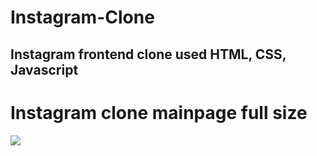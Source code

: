 # Instagram-Clone
## Instagram frontend clone used HTML, CSS, Javascript

Instagram clone mainpage full size
==================================

<img src="https://user-images.githubusercontent.com/73435545/103871160-0e873280-5110-11eb-9662-8b35d639d3ab.PNG">
